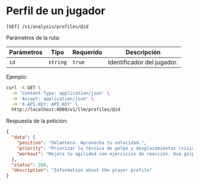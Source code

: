 # Perfil de un jugador

```
[GET] /v1/analysis/profiles/@id
```

Parámetros de la ruta:

| Parámetros | Tipo | Requerido | Descripción |
| ---------- | ---- | --------- | ----------- |
| `id` | `string` | `true` | Identificador del jugador. |

Ejemplo:

```bash
curl -X GET \
  -H 'Content-Type: application/json' \
  -H 'Accept: application/json' \
  -H 'X-API-KEY: API_KEY' \
  http://localhost:8080/v1/llm/profiles/@id
```

Respuesta de la petición:

```json
{
  "data": {
    "position": "Delantero. Aprovecha tu velocidad.",
    "priority": "Priorizar la técnica de golpe y desplazamientos (visión de juego).",
    "workout": "Mejora tu agilidad con ejercicios de reacción. Usa golpes cortos y cambios de dirección para desequilibrio."
  },
  "status": 200,
  "description": "Information about the player profile"
}
```
